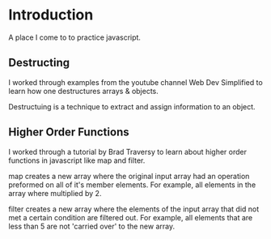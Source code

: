 # Introduction

A place I come to to practice javascript.

## Destructing

I worked through examples from the youtube channel Web Dev Simplified to
learn how one destructures arrays & objects.

Destructuing is a technique to extract and assign information to an
object.

## Higher Order Functions

I worked through a tutorial by Brad Traversy to learn about higher order
functions in javascript like map and filter.

map creates a new array where the original input array had an operation
preformed on all of it's member elements. For example, all elements in the
array where multiplied by 2.

filter creates a new array where the elements of the input array that did
not met a certain condition are filtered out. For example, all elements that
are less than 5 are not 'carried over' to the new array.
